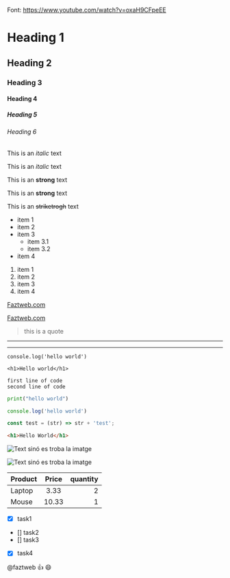 Font: https://www.youtube.com/watch?v=oxaH9CFpeEE


<!-- headings -->
# Heading 1
## Heading 2
### Heading 3
#### Heading 4
##### Heading 5
###### Heading 6

<!-- Italics -->
This is an *italic* text

This is an _italic_ text

<!-- Strongs -->
This is an **strong** text

This is an __strong__ text

<!-- StrikeTrough -->
This is an ~~striketrogh~~ text


<!-- UL -->
* item 1
* item 2
* item 3
    * item 3.1
    * item 3.2    
* item 4

<!-- OL -->
1. item 1
1. item 2
1. item 3
1. item 4

<!-- Links -->
[Faztweb.com](https://www.faztweb.com)

[Faztweb.com](https://www.faztweb.com "Custom tooltip")

<!-- Blockquote -->
> this is a quote

<!-- Horizontal Rule: guions o underline -->
___
---

<!-- Línies de codi font: entre titlles simples -->

`console.log('hello world')`

`<h1>Hello world</h1>`

<!-- Blocs de codi font: entre titlles triples -->
```
first line of code
second line of code
```

```python
print("hello world")
```

```javascript
console.log('hello world')

const test = (str) => str + 'test';
```

```html
<h1>Hello World</h1>
```
<!-- IMAGES amb URL-->
![Text sinó es troba la imatge](https://www.diccionaris.cat/web/img/logo_sticky.svg "tooltip")


<!-- IMAGES en local -->
![Text sinó es troba la imatge](./vscode.png "tooltip")


<!--   TABLES: alineament centrar :--: i dreta --:  -->
| Product       | Price         |quantity   |
| ------------- |:-------------:| --------: |
| Laptop        | 3.33          | 2         |
| Mouse         | 10.33         | 1         |

<!-- GITHUB MARKDOW -->

* [x] task1
* [] task2
* [] task3
* [x] task4

<!-- Mentiosn -->
@faztweb :+1: :smile: